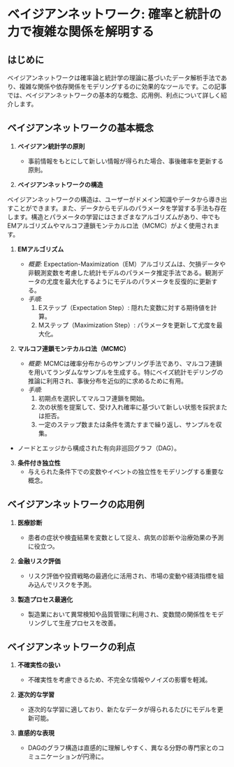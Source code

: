 # ベイジアンネットワーク: 確率と統計の力で複雑な関係を解明する

## はじめに

ベイジアンネットワークは確率論と統計学の理論に基づいたデータ解析手法であり、複雑な関係や依存関係をモデリングするのに効果的なツールです。この記事では、ベイジアンネットワークの基本的な概念、応用例、利点について詳しく紹介します。

## ベイジアンネットワークの基本概念

1. **ベイジアン統計学の原則**
   - 事前情報をもとにして新しい情報が得られた場合、事後確率を更新する原則。

2. **ベイジアンネットワークの構造**

ベイジアンネットワークの構造は、ユーザーがドメイン知識やデータから導き出すことができます。また、データからモデルのパラメータを学習する手法も存在します。構造とパラメータの学習にはさまざまなアルゴリズムがあり、中でもEMアルゴリズムやマルコフ連鎖モンテカルロ法（MCMC）がよく使用されます。

1. **EMアルゴリズム**
   - *概要:* Expectation-Maximization（EM）アルゴリズムは、欠損データや非観測変数を考慮した統計モデルのパラメータ推定手法である。観測データの尤度を最大化するようにモデルのパラメータを反復的に更新する。
   - *手順:*
     1. Eステップ（Expectation Step）: 隠れた変数に対する期待値を計算。
     1. Mステップ（Maximization Step）: パラメータを更新して尤度を最大化。

2. **マルコフ連鎖モンテカルロ法（MCMC）**
   - *概要:* MCMCは確率分布からのサンプリング手法であり、マルコフ連鎖を用いてランダムなサンプルを生成する。特にベイズ統計モデリングの推論に利用され、事後分布を近似的に求めるために有用。
   - *手順:*
     1. 初期点を選択してマルコフ連鎖を開始。
     1. 次の状態を提案して、受け入れ確率に基づいて新しい状態を採択または拒否。
     1. 一定のステップ数または条件を満たすまで繰り返し、サンプルを収集。

- ノードとエッジから構成された有向非巡回グラフ（DAG）。
   
3. **条件付き独立性**
   - 与えられた条件下での変数やイベントの独立性をモデリングする重要な概念。

## ベイジアンネットワークの応用例

1. **医療診断**
   - 患者の症状や検査結果を変数として捉え、病気の診断や治療効果の予測に役立つ。

2. **金融リスク評価**
   - リスク評価や投資戦略の最適化に活用され、市場の変動や経済指標を組み込んでリスクを予測。

3. **製造プロセス最適化**
   - 製造業において異常検知や品質管理に利用され、変数間の関係性をモデリングして生産プロセスを改善。

## ベイジアンネットワークの利点

1. **不確実性の扱い**
   - 不確実性を考慮できるため、不完全な情報やノイズの影響を軽減。

2. **逐次的な学習**
   - 逐次的な学習に適しており、新たなデータが得られるたびにモデルを更新可能。

3. **直感的な表現**
   - DAGのグラフ構造は直感的に理解しやすく、異なる分野の専門家とのコミュニケーションが円滑に。
